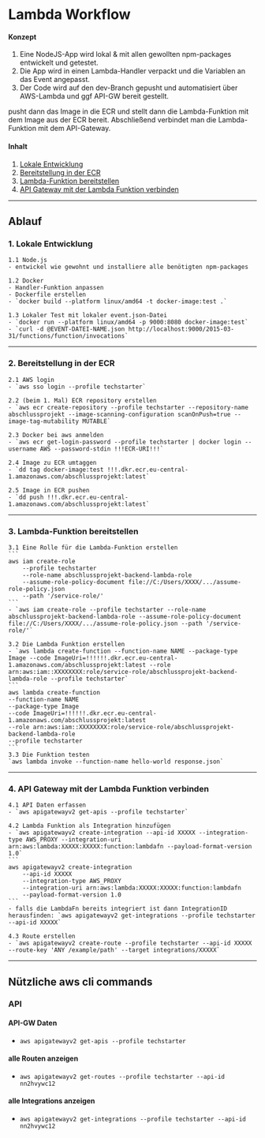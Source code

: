 # Lambda Workflow
#### Konzept
1. Eine NodeJS-App wird lokal & mit allen gewollten npm-packages entwickelt und getestet.
2. Die App wird in einen Lambda-Handler verpackt und die Variablen an das Event angepasst.
3. Der Code wird auf den dev-Branch gepusht und automatisiert über AWS-Lambda und ggf API-GW bereit gestellt.

pusht dann das Image in die ECR und stellt dann die Lambda-Funktion mit dem Image aus der ECR bereit. Abschließend verbindet man die Lambda-Funktion mit dem API-Gateway.

#### Inhalt
1. [Lokale Entwicklung](#1-lokale-entwicklung)
2. [Bereitstellung in der ECR](#2-bereitstellung-in-der-ecr)
3. [Lambda-Funktion bereitstellen](#3-lambda-funktion-bereitstellen)
4. [API Gateway mit der Lambda Funktion verbinden](#4-api-gateway-mit-der-lambda-funktion-verbinden)


------
## Ablauf
### 1. Lokale Entwicklung
    1.1 Node.js
    - entwickel wie gewohnt und installiere alle benötigten npm-packages

    1.2 Docker
    - Handler-Funktion anpassen
    - Dockerfile erstellen
    - `docker build --platform linux/amd64 -t docker-image:test .`

    1.3 Lokaler Test mit lokaler event.json-Datei
    - `docker run --platform linux/amd64 -p 9000:8080 docker-image:test`
    - `curl -d @EVENT-DATEI-NAME.json http://localhost:9000/2015-03-31/functions/function/invocations`

------
### 2. Bereitstellung in der ECR
    2.1 AWS login 
    - `aws sso login --profile techstarter`

    2.2 (beim 1. Mal) ECR repository erstellen 
    - `aws ecr create-repository --profile techstarter --repository-name abschlussprojekt --image-scanning-configuration scanOnPush=true --image-tag-mutability MUTABLE`

    2.3 Docker bei aws anmelden 
    - `aws ecr get-login-password --profile techstarter | docker login --username AWS --password-stdin !!!ECR-URI!!!`

    2.4 Image zu ECR umtaggen 
    - `dd tag docker-image:test !!!.dkr.ecr.eu-central-1.amazonaws.com/abschlussprojekt:latest`

    2.5 Image in ECR pushen 
    - `dd push !!!.dkr.ecr.eu-central-1.amazonaws.com/abschlussprojekt:latest`

------
### 3. Lambda-Funktion bereitstellen
    3.1 Eine Rolle für die Lambda-Funktion erstellen
    ```
    aws iam create-role 
        --profile techstarter 
        --role-name abschlussprojekt-backend-lambda-role 
        --assume-role-policy-document file://C:/Users/XXXX/.../assume-role-policy.json 
        --path '/service-role/'
    ```
    - `aws iam create-role --profile techstarter --role-name abschlussprojekt-backend-lambda-role --assume-role-policy-document file://C:/Users/XXXX/.../assume-role-policy.json --path '/service-role/'`

    3.2 Die Lambda Funktion erstellen
    - `aws lambda create-function --function-name NAME --package-type Image --code ImageUri=!!!!!!.dkr.ecr.eu-central-1.amazonaws.com/abschlussprojekt:latest --role arn:aws:iam::XXXXXXXX:role/service-role/abschlussprojekt-backend-lambda-role --profile techstarter`
    ```
    aws lambda create-function 
    --function-name NAME
    --package-type Image 
    --code ImageUri=!!!!!!.dkr.ecr.eu-central-1.amazonaws.com/abschlussprojekt:latest 
    --role arn:aws:iam::XXXXXXXX:role/service-role/abschlussprojekt-backend-lambda-role 
    --profile techstarter 
    ```
    3.3 Die Funktion testen
    `aws lambda invoke --function-name hello-world response.json`

------
### 4. API Gateway mit der Lambda Funktion verbinden
    4.1 API Daten erfassen
    - `aws apigatewayv2 get-apis --profile techstarter`

    4.2 Lambda Funktion als Integration hinzufügen
    - `aws apigatewayv2 create-integration --api-id XXXXX --integration-type AWS_PROXY --integration-uri arn:aws:lambda:XXXXX:XXXXX:function:lambdafn --payload-format-version 1.0`
    ```
    aws apigatewayv2 create-integration 
        --api-id XXXXX
        --integration-type AWS_PROXY 
        --integration-uri arn:aws:lambda:XXXXX:XXXXX:function:lambdafn
        --payload-format-version 1.0
    ```
    - falls die LambdaFn bereits integriert ist dann IntegrationID herausfinden: `aws apigatewayv2 get-integrations --profile techstarter --api-id XXXXX`

    4.3 Route erstellen
    - `aws apigatewayv2 create-route --profile techstarter --api-id XXXXX --route-key 'ANY /example/path' --target integrations/XXXXX`



------
## Nützliche aws cli commands
### API
#### API-GW Daten
- `aws apigatewayv2 get-apis --profile techstarter`
#### alle Routen anzeigen
- `aws apigatewayv2 get-routes --profile techstarter --api-id nn2hvywc12`
#### alle Integrations anzeigen
- `aws apigatewayv2 get-integrations --profile techstarter --api-id nn2hvywc12`